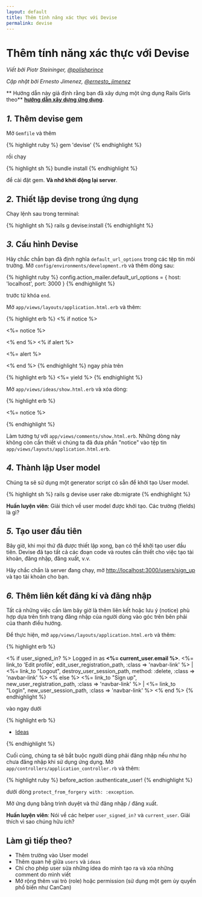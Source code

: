```yaml
---
layout: default
title: Thêm tính năng xác thực với Devise
permalink: devise
---
```


# Thêm tính năng xác thực với Devise

*Viết bởi Piotr Steininger, [@polishprince](https://twitter.com/polishprince)*

*Cập nhật bởi Ernesto Jimenez, [@ernesto_jimenez](https://twitter.com/ernesto_jimenez)*

** Hướng dẫn này giả định rằng bạn đã xây dựng một ứng dụng Rails Girls theo** [**hướng dẫn xây dựng ứng dụng**](/app).


## *1.* Thêm devise gem

Mở `Gemfile` và thêm

{% highlight ruby %}
gem 'devise'
{% endhighlight %}

rồi chạy

{% highlight sh %}
bundle install
{% endhighlight %}

để cài đặt gem. **Và nhớ khởi động lại server**.

## *2.* Thiết lập devise trong ứng dụng

Chạy lệnh sau trong terminal:

{% highlight sh %}
rails g devise:install
{% endhighlight %}

## *3.* Cấu hình Devise

Hãy chắc chắn bạn đã định nghĩa `default_url_options` trong các tệp tin môi trường. Mở `config/environments/development.rb` và thêm dòng sau:

{% highlight ruby %}
   config.action_mailer.default_url_options = { host: 'localhost', port: 3000 }
{% endhighlight %}

trước từ khóa `end`.

Mở `app/views/layouts/application.html.erb` và thêm:

{% highlight erb %}
<% if notice %>
  <p class="alert alert-success"><%= notice %></p>
<% end %>
<% if alert %>
  <p class="alert alert-danger"><%= alert %></p>
<% end %>
{% endhighlight %}
ngay phía trên

{% highlight erb %}
   <%= yield %>
{% endhighlight %}

Mở `app/views/ideas/show.html.erb` và xóa dòng:

{% highlight erb %}
<p id="notice"><%= notice %></p>
{% endhighlight %}

Làm tương tự với `app/views/comments/show.html.erb`. Những dòng này không còn cần thiết vì chúng ta đã đưa phần "notice" vào tệp tin `app/views/layouts/application.html.erb`.

## *4.* Thành lập User model

Chúng ta sẽ sử dụng một generator script có sẵn để khởi tạo User model.

{% highlight sh %}
   rails g devise user
   rake db:migrate
{% endhighlight %}

**Huấn luyện viên**: Giải thích về user model được khởi tạo. Các trường (fields) là gì?

## *5.* Tạo user đầu tiên

Bây giờ, khi mọi thứ đã được thiết lập xong, bạn có thể khởi tạo user đầu tiên. Devise đã tạo tất cả các đoạn code và routes cần thiết cho việc tạo tài khoản, đăng nhập, đăng xuất, v.v.

Hãy chắc chắn là server đang chạy, mở [http://localhost:3000/users/sign_up](http://localhost:3000/users/sign_up) và tạo tài khoản cho bạn.

## *6.* Thêm liên kết đăng kí và đăng nhập

Tất cả những việc cần làm bây giờ là thêm liên kết hoặc lưu ý (notice) phù hợp dựa trên tình trạng đăng nhập của người dùng vào góc trên bên phải của thanh điều hướng.

Để thực hiện, mở `app/views/layouts/application.html.erb` và thêm:

{% highlight erb %}
<p class="navbar-text pull-right">
<% if user_signed_in? %>
  Logged in as <strong><%= current_user.email %></strong>.
  <%= link_to 'Edit profile', edit_user_registration_path, :class => 'navbar-link' %> |
  <%= link_to "Logout", destroy_user_session_path, method: :delete, :class => 'navbar-link'  %>
<% else %>
  <%= link_to "Sign up", new_user_registration_path, :class => 'navbar-link'  %> |
  <%= link_to "Login", new_user_session_path, :class => 'navbar-link'  %>
<% end %>
{% endhighlight %}

vào ngay dưới

{% highlight erb %}
<ul class="nav">
  <li class="active"><a href="/ideas">Ideas</a></li>
</ul>
{% endhighlight %}

Cuối cùng, chúng ta sẽ bắt buộc người dùng phải đăng nhập nếu như họ chưa đăng nhập khi sử dụng ứng dụng. Mở `app/controllers/application_controller.rb` và thêm:

{% highlight ruby %}
  before_action :authenticate_user!
{% endhighlight %}

dưới dòng `protect_from_forgery with: :exception`.

Mở ứng dụng bằng trình duyệt và thử đăng nhập / đăng xuất.

**Huấn luyện viên**: Nói về các helper `user_signed_in?` và `current_user`. Giải thích vì sao chúng hữu ích?

## Làm gì tiếp theo?

- Thêm trường vào User model
- Thêm quan hệ  giữa `users` và `ideas`
- Chỉ cho phép user sửa những idea do mình tạo ra và xóa những comment do mình viết
- Mở rộng thêm vai trò (role) hoặc permission (sử dụng một gem ủy quyền phổ biến như CanCan)
